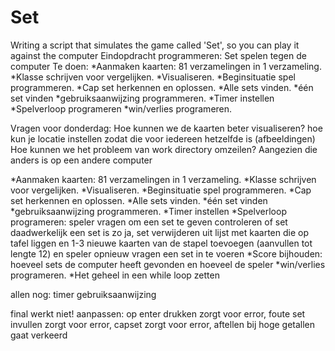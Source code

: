 # Set
Writing a script that simulates the game called 'Set', so you can play it against the computer
Eindopdracht programmeren: Set spelen tegen de computer
Te doen:
*Aanmaken kaarten: 81 verzamelingen in 1 verzameling.
*Klasse schrijven voor vergelijken.
*Visualiseren.
*Beginsituatie spel programmeren.
*Cap set herkennen en oplossen.
*Alle sets vinden.
*één set vinden
*gebruiksaanwijzing programmeren.
*Timer instellen
*Spelverloop programeren
*win/verlies programeren.

Vragen voor donderdag:
Hoe kunnen we de kaarten beter visualiseren?
hoe kun je locatie instellen zodat die voor iedereen hetzelfde is (afbeeldingen)
Hoe kunnen we het probleem van work directory omzeilen? Aangezien die anders is op een andere computer

*Aanmaken kaarten: 81 verzamelingen in 1 verzameling.
*Klasse schrijven voor vergelijken.
*Visualiseren.
*Beginsituatie spel programmeren.
*Cap set herkennen en oplossen.
*Alle sets vinden.
*één set vinden
*gebruiksaanwijzing programmeren.
*Timer instellen
*Spelverloop programeren:
speler vragen om een set te geven
controleren of set daadwerkelijk een set is
zo ja, set verwijderen uit lijst met kaarten die op tafel liggen en 1-3 nieuwe kaarten van de stapel toevoegen (aanvullen tot lengte 12)
en speler opnieuw vragen een set in te voeren
*Score bijhouden: hoeveel sets de computer heeft gevonden en hoeveel de speler
*win/verlies programeren.
*Het geheel in een while loop zetten

allen nog:
timer
gebruiksaanwijzing

final werkt niet!
aanpassen: op enter drukken zorgt voor error, foute set invullen zorgt voor error, capset zorgt voor error, aftellen bij hoge getallen gaat verkeerd
